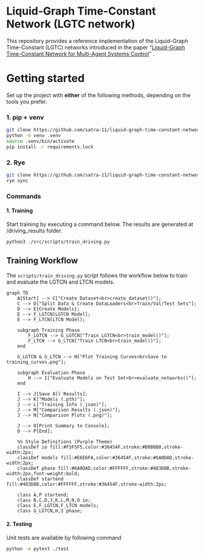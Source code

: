 # Liquid-Graph Time-Constant Network (LGTC network)
This repository provides a reference implementation of the Liquid-Graph Time-Constant (LGTC) networks introduced in the paper “[Liquid-Graph Time-Constant Network for Multi-Agent Systems Control](https://arxiv.org/pdf/2404.13982)” .

# Getting started
Set up the project with **either** of the following methods, depending on the tools you prefer.
### 1. pip + venv
```bash
git clone https://github.com/satra-11/liquid-graph-time-constant-network .
python -m venv .venv
source .venv/bin/activate
pip install -r requirements.lock
```
### 2. Rye
```bash
git clone https://github.com/satra-11/liquid-graph-time-constant-network .
rye sync
```
### Commands
#### 1. Training
Start training by executing a command below. The results are generated at /driving_results folder.
```bash
python3 ./src/scripts/train_driving.py
```

## Training Workflow

The `scripts/train_driving.py` script follows the workflow below to train and evaluate the LGTCN and LTCN models.

```mermaid
graph TD
    A[Start] --> C["Create Dataset<br>create_dataset()"];
    C --> D["Split Data & Create DataLoaders<br>Train/Val/Test Sets"];
    D --> E{Create Models};
    E --> F_LGTCN[LGTCN Model];
    E --> F_LTCN[LTCN Model];

    subgraph Training Phase
        F_LGTCN --> G_LGTCN["Train LGTCN<br>train_model()"];
        F_LTCN --> G_LTCN["Train LTCN<br>train_model()"];
    end

    G_LGTCN & G_LTCN --> H["Plot Training Curves<br>Save to training_curves.png"];

    subgraph Evaluation Phase
        H --> I["Evaluate Models on Test Set<br>evaluate_networks()"];
    end
    
    I --> J[Save All Results];
    J --> K["Models (.pth)"];
    J --> L["Training Info (.json)"];
    J --> M["Comparison Results (.json)"];
    J --> N["Comparison Plots (.png)"];

    J --> O[Print Summary to Console];
    O --> P[End];

    %% Style Definitions (Purple Theme)
    classDef io fill:#F5F5F5,color:#36454F,stroke:#B0B0B0,stroke-width:2px;
    classDef models fill:#E6E6FA,color:#36454F,stroke:#6A0DAD,stroke-width:2px;
    classDef phase fill:#6A0DAD,color:#FFFFFF,stroke:#483D8B,stroke-width:2px,font-weight:bold;
    classDef startend fill:#483D8B,color:#FFFFFF,stroke:#36454F,stroke-width:2px;

    class A,P startend;
    class B,C,D,J,K,L,M,N,O io;
    class E,F_LGTCN,F_LTCN models;
    class G_LGTCN,H,I phase;
```

#### 2. Testing
Unit tests are available by following command
```bash
python -m pytest ./test
```
```

